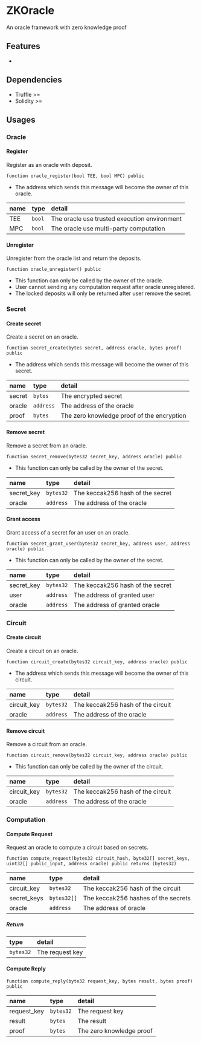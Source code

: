 # ZKOracle
An oracle framework with zero knowledge proof

## Features

* 

## Dependencies

* Truffle >=
* Solidity >=

## Usages

### Oracle

#### Register
Register as an oracle with deposit.

`function oracle_register(bool TEE, bool MPC) public`

* The address which sends this message will become the owner of this oracle.

| name | type | detail |
| :-- | :-- | :-- |
| TEE | `bool` | The oracle use trusted execution environment |
| MPC | `bool` | The oracle use multi-party computation |

#### Unregister
Unregister from the oracle list and return the deposits.

`function oracle_unregister() public`

* This function can only be called by the owner of the oracle.
* User cannot sending any computation request after oracle unregistered.
* The locked deposits will only be returned after user remove the secret.

### Secret

#### Create secret
Create a secret on an oracle.

`function secret_create(bytes secret, address oracle, bytes proof) public`

* The address which sends this message will become the owner of this secret.

| name | type | detail |
| :-- | :-- | :-- |
| secret | `bytes` | The encrypted secret |
| oracle | `address` | The address of the oracle |
| proof | `bytes` | The zero knowledge proof of the encryption |

#### Remove secret
Remove a secret from an oracle.

`function secret_remove(bytes32 secret_key, address oracle) public`

* This function can only be called by the owner of the secret.

| name | type | detail |
| :-- | :-- | :-- |
| secret_key | `bytes32` | The keccak256 hash of the secret |
| oracle | `address` | The address of the oracle |

#### Grant access
Grant access of a secret for an user on an oracle.

`function secret_grant_user(bytes32 secret_key, address user, address oracle) public`

* This function can only be called by the owner of the secret.

| name | type | detail |
| :-- | :-- | :-- |
| secret_key | `bytes32` | The keccak256 hash of the secret |
| user | `address` | The address of granted user |
| oracle | `address` | The address of granted oracle |

### Circuit

#### Create circuit
Create a circuit on an oracle.

`function circuit_create(bytes32 circuit_key, address oracle) public`

* The address which sends this message will become the owner of this circuit.

| name | type | detail |
| :-- | :-- | :-- |
| circuit_key | `bytes32` | The keccak256 hash of the circuit |
| oracle | `address` | The address of the oracle |

#### Remove circuit
Remove a circuit from an oracle.

`function circuit_remove(bytes32 circuit_key, address oracle) public`

* This function can only be called by the owner of the circuit.

| name | type | detail |
| :-- | :-- | :-- |
| circuit_key | `bytes32` | The keccak256 hash of the circuit |
| oracle | `address` | The address of the oracle |

### Computation

#### Compute Request
Request an oracle to compute a circuit based on secrets.

`function compute_request(bytes32 circuit_hash, byte32[] secret_keys, uint32[] public_input, address oracle) public returns (bytes32)`

| name | type | detail |
| :-- | :-- | :-- |
| circuit_key | `bytes32` | The keccak256 hash of the circuit |
| secret_keys | `bytes32[]` | The keccak256 hashes of the secrets |
| oracle | `address` | The address of oracle |

##### Return

| type | detail |
| :-- | :-- |
| `bytes32` | The request key |

#### Compute Reply

`function compute_reply(byte32 request_key, bytes result, bytes proof) public`

| name | type | detail |
| :-- | :-- | :-- |
| request_key | `bytes32` | The request key |
| result | `bytes` | The result |
| proof | `bytes` | The zero knowledge proof |

<!--
### Return values

| name | detail |
| :-- | :-- |
| SUCCESS | The operation successfully |
| EACCESS |  |

##### Return

| type | detail |
| :-- | :-- |
| `uint8` | Success or not |
-->
